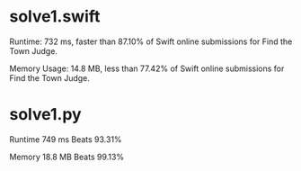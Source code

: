 # solve1.swift

Runtime: 732 ms, faster than 87.10% of Swift online submissions for Find the Town Judge.

Memory Usage: 14.8 MB, less than 77.42% of Swift online submissions for Find the Town Judge.

# solve1.py

Runtime 749 ms Beats 93.31%

Memory 18.8 MB Beats 99.13%
